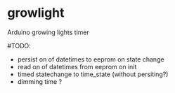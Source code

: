 # growlight
Arduino growing lights timer

#TODO:
* persist on of datetimes to eeprom on state change
* read on of datetimes from eeprom on init
* timed statechange to time_state (without persiting?)
* dimming time ?
